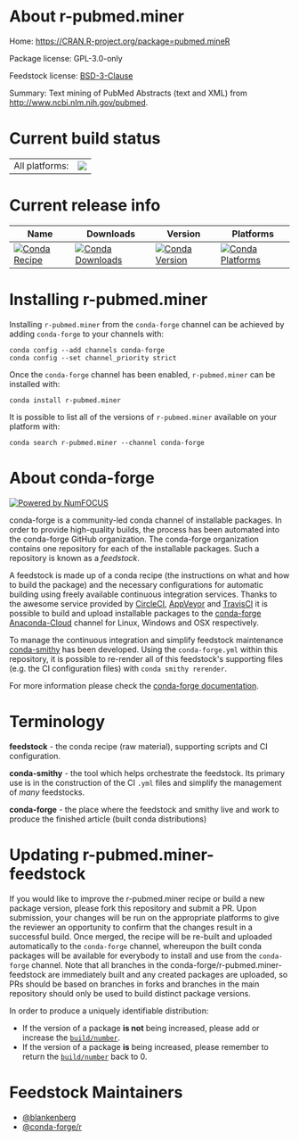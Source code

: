 About r-pubmed.miner
====================

Home: https://CRAN.R-project.org/package=pubmed.mineR

Package license: GPL-3.0-only

Feedstock license: [BSD-3-Clause](https://github.com/conda-forge/r-pubmed.miner-feedstock/blob/master/LICENSE.txt)

Summary: Text mining of PubMed Abstracts (text and XML) from <http://www.ncbi.nlm.nih.gov/pubmed>.

Current build status
====================


<table><tr><td>All platforms:</td>
    <td>
      <a href="https://dev.azure.com/conda-forge/feedstock-builds/_build/latest?definitionId=10153&branchName=master">
        <img src="https://dev.azure.com/conda-forge/feedstock-builds/_apis/build/status/r-pubmed.miner-feedstock?branchName=master">
      </a>
    </td>
  </tr>
</table>

Current release info
====================

| Name | Downloads | Version | Platforms |
| --- | --- | --- | --- |
| [![Conda Recipe](https://img.shields.io/badge/recipe-r--pubmed.miner-green.svg)](https://anaconda.org/conda-forge/r-pubmed.miner) | [![Conda Downloads](https://img.shields.io/conda/dn/conda-forge/r-pubmed.miner.svg)](https://anaconda.org/conda-forge/r-pubmed.miner) | [![Conda Version](https://img.shields.io/conda/vn/conda-forge/r-pubmed.miner.svg)](https://anaconda.org/conda-forge/r-pubmed.miner) | [![Conda Platforms](https://img.shields.io/conda/pn/conda-forge/r-pubmed.miner.svg)](https://anaconda.org/conda-forge/r-pubmed.miner) |

Installing r-pubmed.miner
=========================

Installing `r-pubmed.miner` from the `conda-forge` channel can be achieved by adding `conda-forge` to your channels with:

```
conda config --add channels conda-forge
conda config --set channel_priority strict
```

Once the `conda-forge` channel has been enabled, `r-pubmed.miner` can be installed with:

```
conda install r-pubmed.miner
```

It is possible to list all of the versions of `r-pubmed.miner` available on your platform with:

```
conda search r-pubmed.miner --channel conda-forge
```


About conda-forge
=================

[![Powered by NumFOCUS](https://img.shields.io/badge/powered%20by-NumFOCUS-orange.svg?style=flat&colorA=E1523D&colorB=007D8A)](http://numfocus.org)

conda-forge is a community-led conda channel of installable packages.
In order to provide high-quality builds, the process has been automated into the
conda-forge GitHub organization. The conda-forge organization contains one repository
for each of the installable packages. Such a repository is known as a *feedstock*.

A feedstock is made up of a conda recipe (the instructions on what and how to build
the package) and the necessary configurations for automatic building using freely
available continuous integration services. Thanks to the awesome service provided by
[CircleCI](https://circleci.com/), [AppVeyor](https://www.appveyor.com/)
and [TravisCI](https://travis-ci.com/) it is possible to build and upload installable
packages to the [conda-forge](https://anaconda.org/conda-forge)
[Anaconda-Cloud](https://anaconda.org/) channel for Linux, Windows and OSX respectively.

To manage the continuous integration and simplify feedstock maintenance
[conda-smithy](https://github.com/conda-forge/conda-smithy) has been developed.
Using the ``conda-forge.yml`` within this repository, it is possible to re-render all of
this feedstock's supporting files (e.g. the CI configuration files) with ``conda smithy rerender``.

For more information please check the [conda-forge documentation](https://conda-forge.org/docs/).

Terminology
===========

**feedstock** - the conda recipe (raw material), supporting scripts and CI configuration.

**conda-smithy** - the tool which helps orchestrate the feedstock.
                   Its primary use is in the construction of the CI ``.yml`` files
                   and simplify the management of *many* feedstocks.

**conda-forge** - the place where the feedstock and smithy live and work to
                  produce the finished article (built conda distributions)


Updating r-pubmed.miner-feedstock
=================================

If you would like to improve the r-pubmed.miner recipe or build a new
package version, please fork this repository and submit a PR. Upon submission,
your changes will be run on the appropriate platforms to give the reviewer an
opportunity to confirm that the changes result in a successful build. Once
merged, the recipe will be re-built and uploaded automatically to the
`conda-forge` channel, whereupon the built conda packages will be available for
everybody to install and use from the `conda-forge` channel.
Note that all branches in the conda-forge/r-pubmed.miner-feedstock are
immediately built and any created packages are uploaded, so PRs should be based
on branches in forks and branches in the main repository should only be used to
build distinct package versions.

In order to produce a uniquely identifiable distribution:
 * If the version of a package **is not** being increased, please add or increase
   the [``build/number``](https://docs.conda.io/projects/conda-build/en/latest/resources/define-metadata.html#build-number-and-string).
 * If the version of a package **is** being increased, please remember to return
   the [``build/number``](https://docs.conda.io/projects/conda-build/en/latest/resources/define-metadata.html#build-number-and-string)
   back to 0.

Feedstock Maintainers
=====================

* [@blankenberg](https://github.com/blankenberg/)
* [@conda-forge/r](https://github.com/conda-forge/r/)

